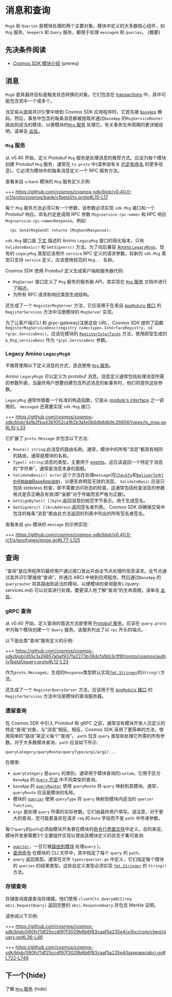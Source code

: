 <!--
order: 3
-->

# 消息和查询

`Msg`s 和 `Queries` 是模块处理的两个主要对象。模块中定义的大多数核心组件，如 `Msg` 服务、`keeper`s 和 `Query` 服务，都用于处理 `message`s 和 `queries`。 {概要}

## 先决条件阅读

- [Cosmos SDK 模块介绍](./intro.md) {prereq}

## 消息

`Msg`s 是其最终目标是触发状态转换的对象。它们包含在 [transactions](../core/transactions.md) 中，其中可能包含其中一个或多个。

当交易从底层共识引擎中继到 Cosmos SDK 应用程序时，它首先被 [`BaseApp`](../core/baseapp.md) 解码。然后，事务中包含的每条消息都被提取并通过`BaseApp` 的`MsgServiceRouter` 路由到适当的模块，以便模块的[`Msg` 服务](./msg-services.md) 处理它。有关事务生命周期的更详细说明，请单击 [此处](../basics/tx-lifecycle.md)。

### `Msg` 服务

从 v0.40 开始，定义 Protobuf `Msg` 服务是处理消息的推荐方式。应该为每个模块创建 Protobuf `Msg` 服务，通常在 `tx.proto` 中(请参阅有关 [约定和命名](../core/encoding.md#faq) 的更多信息)。它必须为模块中的每条消息定义一个 RPC 服务方法。

查看来自 `x/bank` 模块的 `Msg` 服务定义示例:

+++ https://github.com/cosmos/cosmos-sdk/blob/v0.40.0-rc1/proto/cosmos/bank/v1beta1/tx.proto#L10-L17

每个 `Msg` 服务方法必须只有一个参数，该参数必须实现 `sdk.Msg` 接口和一个 Protobuf 响应。命名约定是调用 RPC 参数 `Msg<service-rpc-name>` 和 RPC 响应 `Msg<service-rpc-name>Response`。例如: 

```
  rpc Send(MsgSend) returns (MsgSendResponse);
```

`sdk.Msg` 接口是 [下文](#legacy-amino-msgs) 描述的 Amino `LegacyMsg` 接口的简化版本，只有 `ValidateBasic()` 和 `GetSigners()` 方法。为了向后兼容 [Amino `LegacyMsg`s](#legacy-amino-msgs)，现有的 `LegacyMsg` 类型应该用作 `service` RPC 定义的请求参数。较新的 `sdk.Msg` 类型只支持 `service` 定义，应该使用规范的 `Msg...` 名称。

Cosmos SDK 使用 Protobuf 定义生成客户端和服务器代码:

* `MsgServer` 接口定义了 `Msg` 服务的服务器 API，其实现在 [`Msg` 服务](./msg-services.md) 文档中进行了描述。
* 为所有 RPC 请求和响应类型生成结构。

还生成了一个 `RegisterMsgServer` 方法，它应该用于在来自 [`AppModule` 接口](./module-manager.md#appmodule) 的 `RegisterServices` 方法中注册模块的 `MsgServer` 实现。

为了让客户端(CLI 和 grpc-gateway)注册这些 URL，Cosmos SDK 提供了函数 `RegisterMsgServiceDesc(registry codectypes.InterfaceRegistry, sd *grpc.ServiceDesc)`，应该在模块的 [`RegisterInterfaces`]( module-manager.md#appmodulebasic) 方法，使用原型生成的 `&_Msg_serviceDesc` 作为 `*grpc.ServiceDesc` 参数。

### Legacy Amino `LegacyMsg`s

不推荐使用以下定义消息的方式，首选使用 [`Msg` 服务](#msg-services)。

Amino `LegacyMsg`s 可以定义为 protobuf 消息。消息定义通常包括处理消息所需的参数列表，当最终用户想要创建包含所述消息的新事务时，他们将提供这些参数。

`LegacyMsg` 通常伴随着一个标准的构造函数，它是从 [module's interface](./module-interfaces.md) 之一调用的。 `message`s 还需要实现 `sdk.Msg` 接口:

+++ https://github.com/cosmos/cosmos-sdk/blob/4a1b2fba43b1052ca162b3a1e0b6db6db9c26656/types/tx_msg.go#L10-L33

它扩展了 `proto.Message` 并包含以下方法:

- `Route() string`:此消息的路由名称。通常，模块中的所有“消息”都具有相同的路由，通常是模块的名称。
- `Type() string`:消息的类型，主要用于 [events](../core/events.md)。这应该返回一个特定于消息的“字符串”，通常是消息本身的面额。
- `ValidateBasic() error`:这个方法在处理`message`(在[`CheckTx`](../core/baseapp.md#checktx)和[`DeliverTx中)的早期就被`BaseApp`调用`](../core/baseapp.md#delivertx))，以便丢弃明显无效的消息。 `ValidateBasic` 应该只包括 *stateless* 检查，即不需要访问状态的检查。这通常包括检查消息的参数格式是否正确且有效(即“金额”对于传输而言严格为正数)。
- `GetSignBytes() []byte`:返回消息的规范字节表示。用于生成签名。
- `GetSigners() []AccAddress`:返回签名者列表。 Cosmos SDK 将确保交易中包含的每条“消息”都由此方法返回的列表中列出的所有签名者签名。

查看来自 `gov` 模块的 `message` 的示例实现:

+++ https://github.com/cosmos/cosmos-sdk/blob/v0.40.0-rc1/x/gov/types/msgs.go#L77-L125

## 查询

“查询”是应用程序的最终用户通过接口发出并由全节点处理的信息请求。全节点通过其共识引擎接收“查询”，并通过 ABCI 中继到应用程序。然后通过`BaseApp` 的`queryrouter` 将其路由到适当的模块，以便模块的查询服务(./query-services.md) 可以对其进行处理。要更深入地了解“查询”的生命周期，请单击 [此处](../basics/query-lifecycle.md)。

### gRPC 查询 

从 v0.40 开始，定义查询的首选方法是使用 [Protobuf 服务](https://developers.google.com/protocol-buffers/docs/proto#services)。应该在 `query.proto` 中为每个模块创建一个 `Query` 服务。该服务列出了以 `rpc` 开头的端点。

以下是此类“查询”服务定义的示例:

+++ https://github.com/cosmos/cosmos-sdk/blob/d55c1a26657a0af937fa2273b38dcfa1bb3cff9f/proto/cosmos/auth/v1beta1/query.proto#L12-L23

作为`proto.Message`s，生成的`Response`类型默认实现[`fmt.Stringer`](https://golang.org/pkg/fmt/#Stringer)的`String()`方法。

还生成了一个 `RegisterQueryServer` 方法，应该用于在 [`AppModule` 接口](./module-manager.md#appmodule) 的 `RegisterServices` 方法中注册模块的查询服务器。

### 遗留查询

在 Cosmos SDK 中引入 Protobuf 和 gRPC 之前，通常没有模块开发人员定义的特定“查询”对象，与“消息”相反。相反，Cosmos SDK 采用了更简单的方法，使用简单的“路径”来定义每个“查询”。 `path` 包含 `query` 类型和处理它所需的所有参数。对于大多数模块查询，`path` 应该如下所示:

``
queryCategory/queryRoute/queryType/arg1/arg2/...
``

在哪里:

- `queryCategory` 是`query` 的类别，通常用于模块查询的`custom`。它用于区分 `BaseApp` 的 [`Query` 方法](../core/baseapp.md#query) 中不同类型的查询。
- `baseApp` 的 [`queryRouter`](../core/baseapp.md#query-routing) 使用 `queryRoute` 将 `query` 映射到其模块。通常，`queryRoute` 应该是模块的名称。
- 模块的 [`querier`](./query-services.md#legacy-queriers) 使用 `queryType` 将 `query` 映射到模块内适当的 `querier function`。
- `args` 是处理 `query` 所需的实际参数。它们由最终用户填写。请注意，对于更大的查询，您可能更喜欢在请求 `req` 的 `Data` 字段而不是 `path` 中传递参数。

每个`query`的`path`必须由模块开发者在模块的[命令行界面文件](./module-interfaces.md#query-commands)中定义。总的来说，模块开发者需要3个主要组件实现以使由其模块定义的状态子集可查询:

- [`querier`](./query-services.md#legacy-queriers)，一旦它被[路由到模块](../core/baseapp.md#query-routing) 处理`query` )。
- [查询命令](./module-interfaces.md#query-commands) 在模块的 CLI 文件中，其中指定了每个 `query` 的 `path`。
- `query` 返回类型。通常在文件 `types/querier.go` 中定义，它们指定每个模块的 `queries` 的结果类型。这些自定义类型必须实现 [`fmt.Stringer`](https://golang.org/pkg/fmt/#Stringer) 的 `String()` 方法。

### 存储查询

存储查询直接查询存储键。他们使用 `clientCtx.QueryABCI(req abci.RequestQuery)` 返回完整的 `abci.ResponseQuery` 并包含 Merkle 证明。

请参阅以下示例:

+++ https://github.com/cosmos/cosmos-sdk/blob/080fcf1df25ccdf97f3029b6b6f83caaf5a235e4/x/ibc/core/client/query.go#L36-L46

+++ https://github.com/cosmos/cosmos-sdk/blob/080fcf1df25ccdf97f3029b6b6f83caaf5a235e4/baseapp/abci.go#L722-L749

## 下一个{hide}

了解 [`Msg` 服务](./msg-services.md) {hide} 
